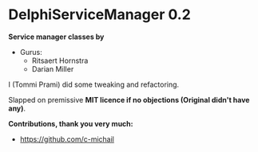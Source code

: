 ﻿# DelphiServiceManager 0.2

**Service manager classes by**
- Gurus:
  - Ritsaert Hornstra
  - Darian Miller 

I (Tommi Prami) did some tweaking and refactoring. 

Slapped on premissive **MIT licence if no objections (Original didn't have any)**.

**Contributions, thank you very much:** 
- https://github.com/c-michail


